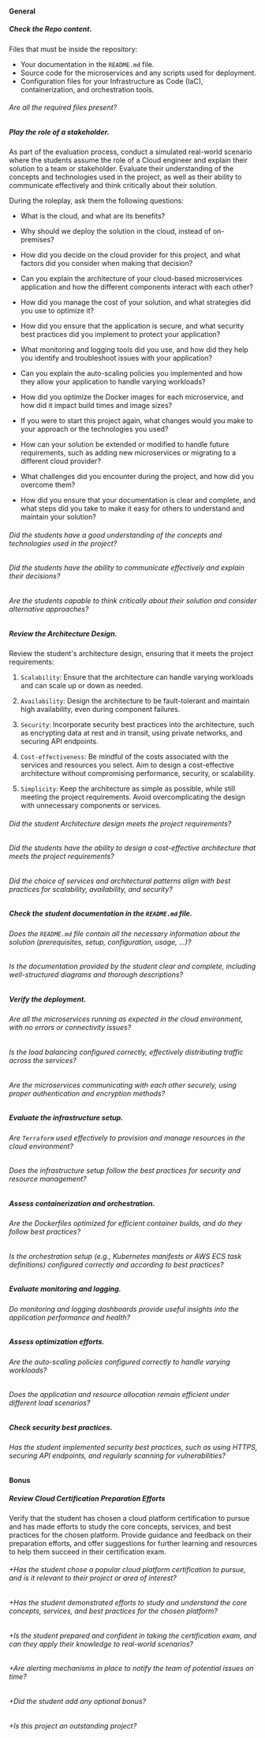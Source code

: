 #### General

##### Check the Repo content.

Files that must be inside the repository:

- Your documentation in the `README.md` file.
- Source code for the microservices and any scripts used for deployment.
- Configuration files for your Infrastructure as Code (IaC), containerization, and orchestration tools.

###### Are all the required files present?

##### Play the role of a stakeholder.

As part of the evaluation process, conduct a simulated real-world scenario where the students assume the role of a Cloud engineer and explain their solution to a team or stakeholder. Evaluate their understanding of the concepts and technologies used in the project, as well as their ability to communicate effectively and think critically about their solution.

During the roleplay, ask them the following questions:

- What is the cloud, and what are its benefits?

- Why should we deploy the solution in the cloud, instead of on-premises?

- How did you decide on the cloud provider for this project, and what factors did you consider when making that decision?

- Can you explain the architecture of your cloud-based microservices application and how the different components interact with each other?

- How did you manage the cost of your solution, and what strategies did you use to optimize it?

- How did you ensure that the application is secure, and what security best practices did you implement to protect your application?

- What monitoring and logging tools did you use, and how did they help you identify and troubleshoot issues with your application?

- Can you explain the auto-scaling policies you implemented and how they allow your application to handle varying workloads?

- How did you optimize the Docker images for each microservice, and how did it impact build times and image sizes?

- If you were to start this project again, what changes would you make to your approach or the technologies you used?

- How can your solution be extended or modified to handle future requirements, such as adding new microservices or migrating to a different cloud provider?

- What challenges did you encounter during the project, and how did you overcome them?

- How did you ensure that your documentation is clear and complete, and what steps did you take to make it easy for others to understand and maintain your solution?

###### Did the students have a good understanding of the concepts and technologies used in the project?

###### Did the students have the ability to communicate effectively and explain their decisions?

###### Are the students capable to think critically about their solution and consider alternative approaches?

##### Review the Architecture Design.

Review the student's architecture design, ensuring that it meets the project requirements:

1. `Scalability`: Ensure that the architecture can handle varying workloads and can scale up or down as needed.

2. `Availability`: Design the architecture to be fault-tolerant and maintain high availability, even during component failures.

3. `Security`: Incorporate security best practices into the architecture, such as encrypting data at rest and in transit, using private networks, and securing API endpoints.

4. `Cost-effectiveness`: Be mindful of the costs associated with the services and resources you select. Aim to design a cost-effective architecture without compromising performance, security, or scalability.

5. `Simplicity`: Keep the architecture as simple as possible, while still meeting the project requirements. Avoid overcomplicating the design with unnecessary components or services.

###### Did the student Architecture design meets the project requirements?

###### Did the students have the ability to design a cost-effective architecture that meets the project requirements?

###### Did the choice of services and architectural patterns align with best practices for scalability, availability, and security?

##### Check the student documentation in the `README.md` file.

###### Does the `README.md` file contain all the necessary information about the solution (prerequisites, setup, configuration, usage, ...)?

###### Is the documentation provided by the student clear and complete, including well-structured diagrams and thorough descriptions?

##### Verify the deployment.

###### Are all the microservices running as expected in the cloud environment, with no errors or connectivity issues?

###### Is the load balancing configured correctly, effectively distributing traffic across the services?

###### Are the microservices communicating with each other securely, using proper authentication and encryption methods?

##### Evaluate the infrastructure setup.

###### Are `Terraform` used effectively to provision and manage resources in the cloud environment?

###### Does the infrastructure setup follow the best practices for security and resource management?

##### Assess containerization and orchestration.

###### Are the Dockerfiles optimized for efficient container builds, and do they follow best practices?

###### Is the orchestration setup (e.g., Kubernetes manifests or AWS ECS task definitions) configured correctly and according to best practices?

##### Evaluate monitoring and logging.

###### Do monitoring and logging dashboards provide useful insights into the application performance and health?

##### Assess optimization efforts.

###### Are the auto-scaling policies configured correctly to handle varying workloads?

###### Does the application and resource allocation remain efficient under different load scenarios?

##### Check security best practices.

###### Has the student implemented security best practices, such as using HTTPS, securing API endpoints, and regularly scanning for vulnerabilities?

#### Bonus

##### Review Cloud Certification Preparation Efforts

Verify that the student has chosen a cloud platform certification to pursue and has made efforts to study the core concepts, services, and best practices for the chosen platform. Provide guidance and feedback on their preparation efforts, and offer suggestions for further learning and resources to help them succeed in their certification exam.

###### +Has the student chose a popular cloud platform certification to pursue, and is it relevant to their project or area of interest?

###### +Has the student demonstrated efforts to study and understand the core concepts, services, and best practices for the chosen platform?

###### +Is the student prepared and confident in taking the certification exam, and can they apply their knowledge to real-world scenarios?

###### +Are alerting mechanisms in place to notify the team of potential issues on time?

###### +Did the student add any optional bonus?

###### +Is this project an outstanding project?

